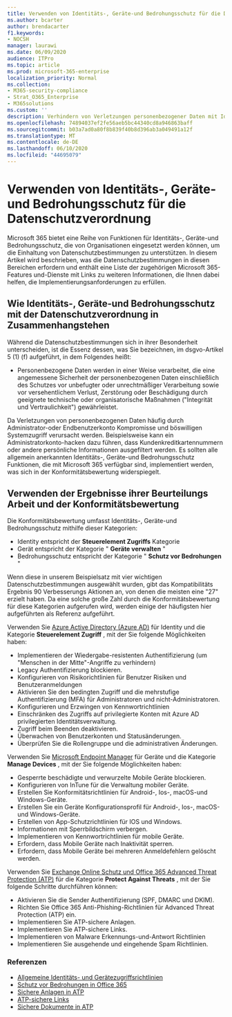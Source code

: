 ```yaml
---
title: Verwenden von Identitäts-, Geräte-und Bedrohungsschutz für die Datenschutzverordnung
ms.author: bcarter
author: brendacarter
f1.keywords:
- NOCSH
manager: laurawi
ms.date: 06/09/2020
audience: ITPro
ms.topic: article
ms.prod: microsoft-365-enterprise
localization_priority: Normal
ms.collection:
- M365-security-compliance
- Strat_O365_Enterprise
- M365solutions
ms.custom: ''
description: Verhindern von Verletzungen personenbezogener Daten mit Identitäts-, Geräte-und Bedrohungsschutz Diensten von Microsoft 365.
ms.openlocfilehash: 74894037ef2fe56aeb5bc44340cd8a946863baff
ms.sourcegitcommit: b03a7ad0a80f8b839f40b8d396ab3a049491a12f
ms.translationtype: MT
ms.contentlocale: de-DE
ms.lasthandoff: 06/10/2020
ms.locfileid: "44695079"
---
```

# <a name="use-identity-device-and-threat-protection-for-data-privacy-regulation"></a>Verwenden von Identitäts-, Geräte-und Bedrohungsschutz für die Datenschutzverordnung

Microsoft 365 bietet eine Reihe von Funktionen für Identitäts-, Geräte-und Bedrohungsschutz, die von Organisationen eingesetzt werden können, um die Einhaltung von Datenschutzbestimmungen zu unterstützen. In diesem Artikel wird beschrieben, was die Datenschutzbestimmungen in diesen Bereichen erfordern und enthält eine Liste der zugehörigen Microsoft 365-Features und-Dienste mit Links zu weiteren Informationen, die Ihnen dabei helfen, die Implementierungsanforderungen zu erfüllen.

## <a name="how-identity-device-and-threat-protection-relate-to-data-privacy-regulation"></a>Wie Identitäts-, Geräte-und Bedrohungsschutz mit der Datenschutzverordnung in Zusammenhangstehen

Während die Datenschutzbestimmungen sich in ihrer Besonderheit unterscheiden, ist die Essenz dessen, was Sie bezeichnen, im dsgvo-Artikel 5 (1) (f) aufgeführt, in dem Folgendes heißt: 

- Personenbezogene Daten werden in einer Weise verarbeitet, die eine angemessene Sicherheit der personenbezogenen Daten einschließlich des Schutzes vor unbefugter oder unrechtmäßiger Verarbeitung sowie vor versehentlichem Verlust, Zerstörung oder Beschädigung durch geeignete technische oder organisatorische Maßnahmen ("Integrität und Vertraulichkeit") gewährleistet.

Da Verletzungen von personenbezogenen Daten häufig durch Administrator-oder Endbenutzerkonto Kompromisse und böswilligen Systemzugriff verursacht werden. Beispielsweise kann ein Administratorkonto-hacken dazu führen, dass Kundenkreditkartennummern oder andere persönliche Informationen ausgefiltert werden. Es sollten alle allgemein anerkannten Identitäts-, Geräte-und Bedrohungsschutz Funktionen, die mit Microsoft 365 verfügbar sind, implementiert werden, was sich in der Konformitätsbewertung widerspiegelt.

## <a name="using-the-results-of-your-assessment-work-and-compliance-score"></a>Verwenden der Ergebnisse ihrer Beurteilungs Arbeit und der Konformitätsbewertung

Die Konformitätsbewertung umfasst Identitäts-, Geräte-und Bedrohungsschutz mithilfe dieser Kategorien:

- Identity entspricht der **Steuerelement Zugriffs** Kategorie
- Gerät entspricht der Kategorie " **Geräte verwalten** "
- Bedrohungsschutz entspricht der Kategorie " **Schutz vor Bedrohungen** "
 
Wenn diese in unserem Beispielsatz mit vier wichtigen Datenschutzbestimmungen ausgewählt wurden, gibt das Kompatibilitäts Ergebnis 90 Verbesserungs Aktionen an, von denen die meisten eine "27" erzielt haben. Da eine solche große Zahl durch die Konformitätsbewertung für diese Kategorien aufgerufen wird, werden einige der häufigsten hier aufgeführten als Referenz aufgeführt.

Verwenden Sie [Azure Active Directory (Azure AD)](https://azure.microsoft.com/services/active-directory/) für Identity und die Kategorie **Steuerelement Zugriff** , mit der Sie folgende Möglichkeiten haben:

- Implementieren der Wiedergabe-resistenten Authentifizierung (um "Menschen in der Mitte"-Angriffe zu verhindern)
- Legacy Authentifizierung blockieren.
- Konfigurieren von Risikorichtlinien für Benutzer Risiken und Benutzeranmeldungen
- Aktivieren Sie den bedingten Zugriff und die mehrstufige Authentifizierung (MFA) für Administratoren und nicht-Administratoren.
- Konfigurieren und Erzwingen von Kennwortrichtlinien
- Einschränken des Zugriffs auf privilegierte Konten mit Azure AD privilegierten Identitätsverwaltung.
- Zugriff beim Beenden deaktivieren.
- Überwachen von Benutzerkonten und Statusänderungen.
- Überprüfen Sie die Rollengruppe und die administrativen Änderungen.

Verwenden Sie [Microsoft Endpoint Manager](https://www.microsoft.com/microsoft-365/microsoft-endpoint-manager) für Geräte und die Kategorie **Manage Devices** , mit der Sie folgende Möglichkeiten haben:

- Gesperrte beschädigte und verwurzelte Mobile Geräte blockieren.
- Konfigurieren von InTune für die Verwaltung mobiler Geräte.
- Erstellen Sie Konformitätsrichtlinien für Android-, Ios-, macOS-und Windows-Geräte.
- Erstellen Sie ein Geräte Konfigurationsprofil für Android-, Ios-, macOS-und Windows-Geräte.
- Erstellen von App-Schutzrichtlinien für IOS und Windows.
- Informationen mit Sperrbildschirm verbergen.
- Implementieren von Kennwortrichtlinien für mobile Geräte.
- Erfordern, dass Mobile Geräte nach Inaktivität sperren.
- Erfordern, dass Mobile Geräte bei mehreren Anmeldefehlern gelöscht werden.

Verwenden Sie [Exchange Online Schutz und Office 365 Advanced Threat Protection (ATP)](../security/office-365-security/office-365-atp.md) für die Kategorie **Protect Against Threats** , mit der Sie folgende Schritte durchführen können:

- Aktivieren Sie die Sender Authentifizierung (SPF, DMARC und DKIM).
- Richten Sie Office 365 Anti-Phishing-Richtlinien für Advanced Threat Protection (ATP) ein.
- Implementieren Sie ATP-sichere Anlagen.
- Implementieren Sie ATP-sichere Links.
- Implementieren von Malware Erkennungs-und-Antwort Richtlinien
- Implementieren Sie ausgehende und eingehende Spam Richtlinien.

### <a name="references"></a>Referenzen

- [Allgemeine Identitäts- und Gerätezugriffsrichtlinien](../enterprise/identity-access-policies.md)
- [Schutz vor Bedrohungen in Office 365](https://support.office.com/article/protect-against-threats-in-office-365-b10023f6-f30f-45d3-b3ad-b71aa4aa0d58)
- [Sichere Anlagen in ATP](../security/office-365-security/atp-safe-attachments.md)
- [ATP-sichere Links](../security/office-365-security/atp-safe-links.md)
- [Sichere Dokumente in ATP](../security/office-365-security/safe-docs.md)
